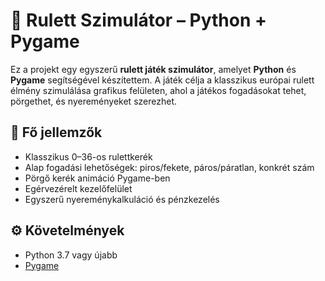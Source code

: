 # 🎰 Rulett Szimulátor – Python + Pygame

Ez a projekt egy egyszerű **rulett játék szimulátor**, amelyet **Python** és **Pygame** segítségével készítettem. A játék célja a klasszikus európai rulett élmény szimulálása grafikus felületen, ahol a játékos fogadásokat tehet, pörgethet, és nyereményeket szerezhet.

## 🧩 Fő jellemzők

- Klasszikus 0–36-os rulettkerék
- Alap fogadási lehetőségek: piros/fekete, páros/páratlan, konkrét szám
- Pörgő kerék animáció Pygame-ben
- Egérvezérelt kezelőfelület
- Egyszerű nyereménykalkuláció és pénzkezelés

## ⚙️ Követelmények

- Python 3.7 vagy újabb
- [Pygame](https://www.pygame.org/)
